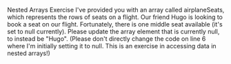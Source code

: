 Nested Arrays Exercise
I've provided you with an array called airplaneSeats, which represents the rows of seats on a flight.  Our friend Hugo is looking to book a seat on our flight. Fortunately, there is one middle seat available (it's set to null currently).  Please update the array element that is currently null, to instead be "Hugo". (Please don't directly change the code on line 6 where I'm initially setting it to null.  This is an exercise in accessing data in nested arrays!)
